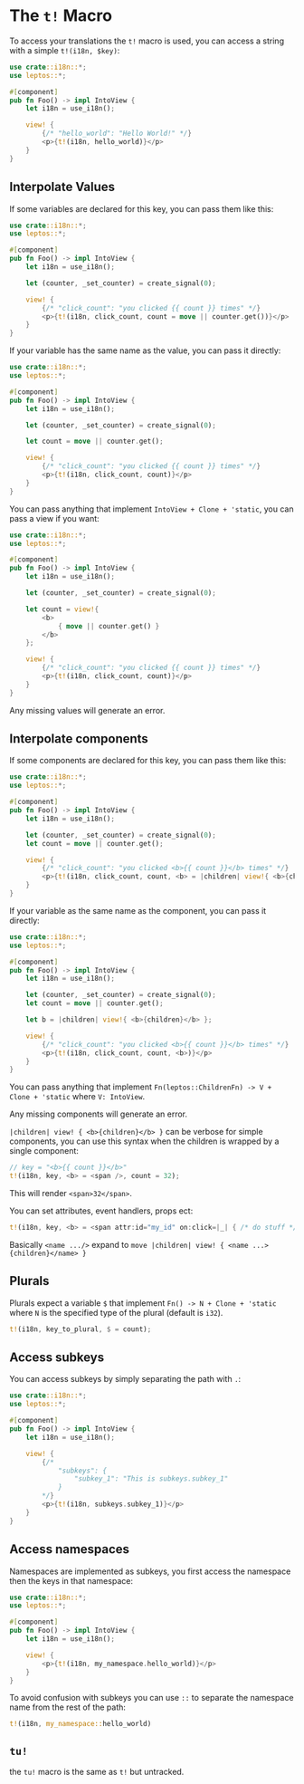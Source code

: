 # The `t!` Macro

To access your translations the `t!` macro is used, you can access a string with a simple `t!(i18n, $key)`:

```rust
use crate::i18n::*;
use leptos::*;

#[component]
pub fn Foo() -> impl IntoView {
    let i18n = use_i18n();

    view! {
        {/* "hello_world": "Hello World!" */}
        <p>{t!(i18n, hello_world)}</p>
    }
}
```

## Interpolate Values

If some variables are declared for this key, you can pass them like this:

```rust
use crate::i18n::*;
use leptos::*;

#[component]
pub fn Foo() -> impl IntoView {
    let i18n = use_i18n();

    let (counter, _set_counter) = create_signal(0);

    view! {
        {/* "click_count": "you clicked {{ count }} times" */}
        <p>{t!(i18n, click_count, count = move || counter.get())}</p>
    }
}
```

If your variable has the same name as the value, you can pass it directly:

```rust
use crate::i18n::*;
use leptos::*;

#[component]
pub fn Foo() -> impl IntoView {
    let i18n = use_i18n();

    let (counter, _set_counter) = create_signal(0);

    let count = move || counter.get();

    view! {
        {/* "click_count": "you clicked {{ count }} times" */}
        <p>{t!(i18n, click_count, count)}</p>
    }
}
```

You can pass anything that implement `IntoView + Clone + 'static`, you can pass a view if you want:

```rust
use crate::i18n::*;
use leptos::*;

#[component]
pub fn Foo() -> impl IntoView {
    let i18n = use_i18n();

    let (counter, _set_counter) = create_signal(0);

    let count = view!{
        <b>
            { move || counter.get() }
        </b>
    };

    view! {
        {/* "click_count": "you clicked {{ count }} times" */}
        <p>{t!(i18n, click_count, count)}</p>
    }
}
```

Any missing values will generate an error.

## Interpolate components

If some components are declared for this key, you can pass them like this:

```rust
use crate::i18n::*;
use leptos::*;

#[component]
pub fn Foo() -> impl IntoView {
    let i18n = use_i18n();

    let (counter, _set_counter) = create_signal(0);
    let count = move || counter.get();

    view! {
        {/* "click_count": "you clicked <b>{{ count }}</b> times" */}
        <p>{t!(i18n, click_count, count, <b> = |children| view!{ <b>{children}</b> })}</p>
    }
}
```

If your variable as the same name as the component, you can pass it directly:

```rust
use crate::i18n::*;
use leptos::*;

#[component]
pub fn Foo() -> impl IntoView {
    let i18n = use_i18n();

    let (counter, _set_counter) = create_signal(0);
    let count = move || counter.get();

    let b = |children| view!{ <b>{children}</b> };

    view! {
        {/* "click_count": "you clicked <b>{{ count }}</b> times" */}
        <p>{t!(i18n, click_count, count, <b>)}</p>
    }
}
```

You can pass anything that implement `Fn(leptos::ChildrenFn) -> V + Clone + 'static` where `V: IntoView`.

Any missing components will generate an error.

`|children| view! { <b>{children}</b> }` can be verbose for simple components, you can use this syntax when the children is wrapped by a single component:

```rust
// key = "<b>{{ count }}</b>"
t!(i18n, key, <b> = <span />, count = 32);
```

This will render `<span>32</span>`.

You can set attributes, event handlers, props ect:

```rust
t!(i18n, key, <b> = <span attr:id="my_id" on:click=|_| { /* do stuff */} />, count = 0);
```

Basically `<name .../>` expand to `move |children| view! { <name ...>{children}</name> }`

## Plurals

Plurals expect a variable `$` that implement `Fn() -> N + Clone + 'static` where `N` is the specified type of the plural (default is `i32`).

```rust
t!(i18n, key_to_plural, $ = count);
```

## Access subkeys

You can access subkeys by simply separating the path with `.`:

```rust
use crate::i18n::*;
use leptos::*;

#[component]
pub fn Foo() -> impl IntoView {
    let i18n = use_i18n();

    view! {
        {/*
            "subkeys": {
                "subkey_1": "This is subkeys.subkey_1"
            }
        */}
        <p>{t!(i18n, subkeys.subkey_1)}</p>
    }
}
```

## Access namespaces

Namespaces are implemented as subkeys, you first access the namespace then the keys in that namespace:

```rust
use crate::i18n::*;
use leptos::*;

#[component]
pub fn Foo() -> impl IntoView {
    let i18n = use_i18n();

    view! {
        <p>{t!(i18n, my_namespace.hello_world)}</p>
    }
}
```

To avoid confusion with subkeys you can use `::` to separate the namespace name from the rest of the path:

```rust
t!(i18n, my_namespace::hello_world)
```

## `tu!`

the `tu!` macro is the same as `t!` but untracked.
